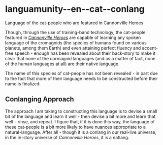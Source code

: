 # languamunity--en--cat--conlang
Language of the cat-people who are featured in Cannonville Heroes

Though, through the use of training-band technology, the cat-people featured
in _[Cannonville Heroes](http://cannonvilleheroes.com)_ are capable of learning
any spoken language of the cromagnids (the species of humans found on various
planets, among them Earth) and even attaining perfect fluency and accent-free
speech - enough has been revealed about their back-story to make it clear
that none of the cormagnid languages (and as a matter of fact, none of the
human languages at all) are their native language.

The name of this species of cat-people has not been revealed - in part
due to the fact that more of their language needs to be constructed
before their name is finalized.

## Conlanging Approach
The approach I am taking to constructing this language is to
devise a small bit of the language and learn it well - then devise
a bit more and learn that well - rinse, and repeat.
I figure that, if it is done this way, the language of these
cat-people is a bit more likely to have nuances appropriate
to a natural-language.
After all - though it is a conlang in our real-live universe,
in the in-story universe of _Cannonville Heroes_, it is a natlang.
